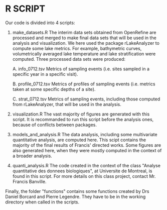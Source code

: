 # R SCRIPT

Our code is divided into 4 scripts:

1. make_datasets.R
The interim data sets obtained from OpenRefine are processed and merged to make final data sets that will be used in the analysis and visualization. We here used the package rLakeAnalyzer to compute some lake metrics. For example, bathymetric curves, volumetrically averaged lake temperature and lake stratification were computed. Three processed data sets were produced: 
    
   A. info_0712.tsv 
   Metrics of sampling events (i.e. sites sampled in a specific year in a specific visit).
    
   B. profile_0712.tsv
   Metrics of profiles of sampling events (i.e. metrics taken at some specific depths of a site).
  
   C. strat_0712.tsv
   Metrics of sampling events, including those computed from rLakeAnalyzer, that will be used in the analysis.
  

2. visualization.R
The vast majority of figures are generated with this script. It is recommanded to run this script before the analysis ones, because of conflicts between packages. 

3. models_and_analysis.R
The data analysis, including some multivariate quantitative analysis, are computed here. This scipt contains the majority of the final results of Francis' directed works. Some figures are also generated here, when they were mostly computed in the context of a broader analysis. 

4. quanti_analysis.R
The code created in the context of the class "Analyse quantitative des donnees biologiques", at Universite de Montreal, is found in this script. For more details on this class project, contact Mr. Francis Banville. 



Finally, the folder "functions" contains some functions created by Drs Daniel Borcard and Pierre Legendre. They have to be in the working directory when called in the scripts. 

